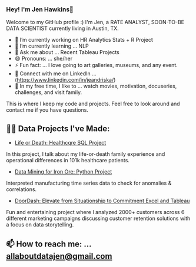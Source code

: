 ### Hey! I'm Jen Hawkins👋

Welcome to my GitHub profile :)
I'm Jen, a RATE ANALYST, SOON-TO-BE DATA SCIENTIST currently living in Austin, TX.

- 🔭 I’m currently working on HR Analytics Stats + R Project
- 🌱 I’m currently learning ... NLP
- 💬 Ask me about ... Recent Tableau Projects
- 😄 Pronouns: ... she/her
- ⚡ Fun fact: ... I love going to art galleries, museums, and any event.
- 🤝 Connect with me on LinkedIn ... (https://www.linkedin.com/in/jeandriska/)
- 🎈 In my free time, I like to ... watch movies, motivation, docuseries, challenges, and visit family.

This is where I keep my code and projects. Feel free to look around and contact me if you have questions.


## 👨‍💻 Data Projects I've Made:
- [Life or Death: Healthcqre SQL Project](https://www.linkedin.com/pulse/life-death-trip-hospital-jen-hawkins-hhzpc/) 

In this project, I talk about my life-or-death family experience and operational differences in 101k healthcare patients.

- [Data Mining for Iron Ore: Python Project](https://www.linkedin.com/pulse/data-mining-iron-ore-jen-hawkins-pqbqc/)

Interpreted manufacturing time series data to check for anomalies & correlations.

- [DoorDash: Elevate from Situationship to Commitment Excel and Tableau](https://www.linkedin.com/pulse/doordash-elevate-from-situationship-commitment-jen-hawkins-7akrc/)

Fun and entertaining project where I analyzed 2000+ customers across 6 different marketing campaigns discussing customer retention solutions
with a focus on data storytelling.


## 📫 How to reach me: ... allaboutdatajen@gmail.com
